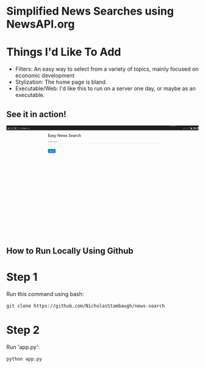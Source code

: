 # Simplified News Searches using NewsAPI.org

# Things I'd Like To Add

+ Filters: An easy way to select from a variety of topics, mainly focused on economic development
+ Stylization: The home page is bland.
+ Executable/Web: I'd like this to run on a server one day, or maybe as an executable.

## See it in action!

![](https://github.com/NicholasStambaugh/news-search/blob/master/gifnews.gif)


## How to Run Locally Using Github

# Step 1

Run this command using bash:
```
git clone https://github.com/NicholasStambaugh/news-search
```

# Step 2

Run 'app.py':
```
python app.py
```
